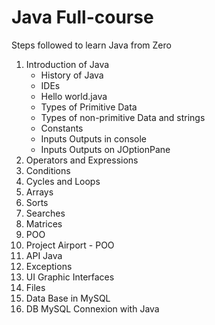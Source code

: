 # Java Full-course
Steps followed to learn Java from Zero
 1. Introduction of Java
    - History of Java
    - IDEs
    - Hello world.java
    - Types of Primitive Data
    - Types of non-primitive Data and strings
    - Constants
    - Inputs Outputs in console
    - Inputs Outputs on JOptionPane
 2. Operators and Expressions
 3. Conditions
 4. Cycles and Loops
 5. Arrays
 6. Sorts
 7. Searches
 8. Matrices
 9. POO
 10. Project Airport - POO
 11. API Java
 12. Exceptions
 13. UI Graphic Interfaces
 14. Files
 15. Data Base in MySQL
 16. DB MySQL Connexion with Java